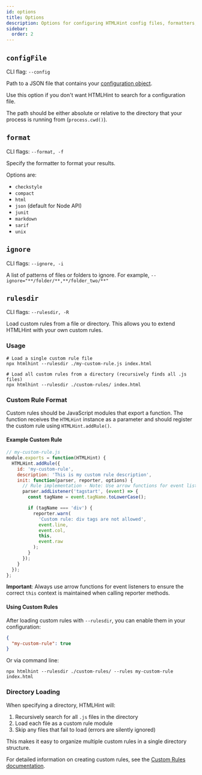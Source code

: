 ```yaml
---
id: options
title: Options
description: Options for configuring HTMLHint config files, formatters, and more.
sidebar:
  order: 2
---
```


## `configFile`

CLI flag: `--config`

Path to a JSON file that contains your [configuration object](/configuration/).

Use this option if you don't want HTMLHint to search for a configuration file.

The path should be either absolute or relative to the directory that your process is running from (`process.cwd()`).

## `format`

CLI flags: `--format, -f`

Specify the formatter to format your results.

Options are:

- `checkstyle`
- `compact`
- `html`
- `json` (default for Node API)
- `junit`
- `markdown`
- `sarif`
- `unix`

## `ignore`

CLI flags: `--ignore, -i`

A list of patterns of files or folders to ignore. For example, `--ignore="**/folder/**,**/folder_two/**"`

## `rulesdir`

CLI flags: `--rulesdir, -R`

Load custom rules from a file or directory. This allows you to extend HTMLHint with your own custom rules.

### Usage

```shell
# Load a single custom rule file
npx htmlhint --rulesdir ./my-custom-rule.js index.html

# Load all custom rules from a directory (recursively finds all .js files)
npx htmlhint --rulesdir ./custom-rules/ index.html
```

### Custom Rule Format

Custom rules should be JavaScript modules that export a function. The function receives the `HTMLHint` instance as a parameter and should register the custom rule using `HTMLHint.addRule()`.

#### Example Custom Rule

```javascript
// my-custom-rule.js
module.exports = function(HTMLHint) {
  HTMLHint.addRule({
    id: 'my-custom-rule',
    description: 'This is my custom rule description',
    init: function(parser, reporter, options) {
      // Rule implementation - Note: Use arrow functions for event listeners
      parser.addListener('tagstart', (event) => {
        const tagName = event.tagName.toLowerCase();

        if (tagName === 'div') {
          reporter.warn(
            'Custom rule: div tags are not allowed',
            event.line,
            event.col,
            this,
            event.raw
          );
        }
      });
    }
  });
};
```

**Important**: Always use arrow functions for event listeners to ensure the correct `this` context is maintained when calling reporter methods.

#### Using Custom Rules

After loading custom rules with `--rulesdir`, you can enable them in your configuration:

```json
{
  "my-custom-rule": true
}
```

Or via command line:

```shell
npx htmlhint --rulesdir ./custom-rules/ --rules my-custom-rule index.html
```

### Directory Loading

When specifying a directory, HTMLHint will:

1. Recursively search for all `.js` files in the directory
2. Load each file as a custom rule module
3. Skip any files that fail to load (errors are silently ignored)

This makes it easy to organize multiple custom rules in a single directory structure.

For detailed information on creating custom rules, see the [Custom Rules documentation](/usage/custom-rules/).
